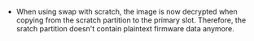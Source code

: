 - When using swap with scratch, the image is now decrypted when copying from
  the scratch partition to the primary slot. Therefore, the sratch partition
  doesn't contain plaintext firmware data anymore.
